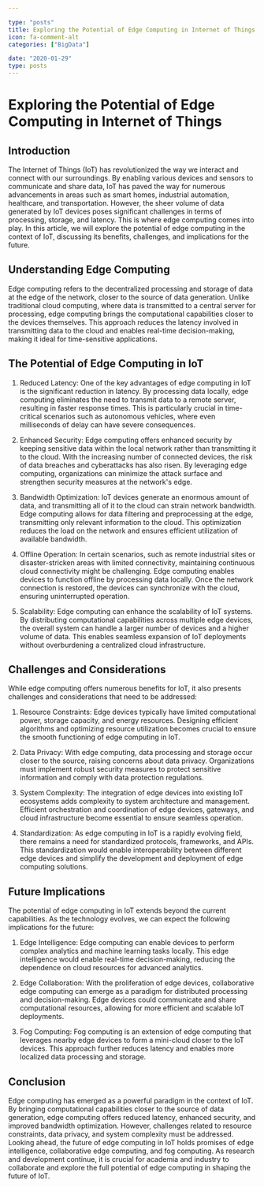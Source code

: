 ```yaml
---

type: "posts"
title: Exploring the Potential of Edge Computing in Internet of Things
icon: fa-comment-alt
categories: ["BigData"]

date: "2020-01-29"
type: posts
---
```





# Exploring the Potential of Edge Computing in Internet of Things

## Introduction

The Internet of Things (IoT) has revolutionized the way we interact and connect with our surroundings. By enabling various devices and sensors to communicate and share data, IoT has paved the way for numerous advancements in areas such as smart homes, industrial automation, healthcare, and transportation. However, the sheer volume of data generated by IoT devices poses significant challenges in terms of processing, storage, and latency. This is where edge computing comes into play. In this article, we will explore the potential of edge computing in the context of IoT, discussing its benefits, challenges, and implications for the future.

## Understanding Edge Computing

Edge computing refers to the decentralized processing and storage of data at the edge of the network, closer to the source of data generation. Unlike traditional cloud computing, where data is transmitted to a central server for processing, edge computing brings the computational capabilities closer to the devices themselves. This approach reduces the latency involved in transmitting data to the cloud and enables real-time decision-making, making it ideal for time-sensitive applications.

## The Potential of Edge Computing in IoT

1. Reduced Latency: One of the key advantages of edge computing in IoT is the significant reduction in latency. By processing data locally, edge computing eliminates the need to transmit data to a remote server, resulting in faster response times. This is particularly crucial in time-critical scenarios such as autonomous vehicles, where even milliseconds of delay can have severe consequences.

2. Enhanced Security: Edge computing offers enhanced security by keeping sensitive data within the local network rather than transmitting it to the cloud. With the increasing number of connected devices, the risk of data breaches and cyberattacks has also risen. By leveraging edge computing, organizations can minimize the attack surface and strengthen security measures at the network's edge.

3. Bandwidth Optimization: IoT devices generate an enormous amount of data, and transmitting all of it to the cloud can strain network bandwidth. Edge computing allows for data filtering and preprocessing at the edge, transmitting only relevant information to the cloud. This optimization reduces the load on the network and ensures efficient utilization of available bandwidth.

4. Offline Operation: In certain scenarios, such as remote industrial sites or disaster-stricken areas with limited connectivity, maintaining continuous cloud connectivity might be challenging. Edge computing enables devices to function offline by processing data locally. Once the network connection is restored, the devices can synchronize with the cloud, ensuring uninterrupted operation.

5. Scalability: Edge computing can enhance the scalability of IoT systems. By distributing computational capabilities across multiple edge devices, the overall system can handle a larger number of devices and a higher volume of data. This enables seamless expansion of IoT deployments without overburdening a centralized cloud infrastructure.

## Challenges and Considerations

While edge computing offers numerous benefits for IoT, it also presents challenges and considerations that need to be addressed:

1. Resource Constraints: Edge devices typically have limited computational power, storage capacity, and energy resources. Designing efficient algorithms and optimizing resource utilization becomes crucial to ensure the smooth functioning of edge computing in IoT.

2. Data Privacy: With edge computing, data processing and storage occur closer to the source, raising concerns about data privacy. Organizations must implement robust security measures to protect sensitive information and comply with data protection regulations.

3. System Complexity: The integration of edge devices into existing IoT ecosystems adds complexity to system architecture and management. Efficient orchestration and coordination of edge devices, gateways, and cloud infrastructure become essential to ensure seamless operation.

4. Standardization: As edge computing in IoT is a rapidly evolving field, there remains a need for standardized protocols, frameworks, and APIs. This standardization would enable interoperability between different edge devices and simplify the development and deployment of edge computing solutions.

## Future Implications

The potential of edge computing in IoT extends beyond the current capabilities. As the technology evolves, we can expect the following implications for the future:

1. Edge Intelligence: Edge computing can enable devices to perform complex analytics and machine learning tasks locally. This edge intelligence would enable real-time decision-making, reducing the dependence on cloud resources for advanced analytics.

2. Edge Collaboration: With the proliferation of edge devices, collaborative edge computing can emerge as a paradigm for distributed processing and decision-making. Edge devices could communicate and share computational resources, allowing for more efficient and scalable IoT deployments.

3. Fog Computing: Fog computing is an extension of edge computing that leverages nearby edge devices to form a mini-cloud closer to the IoT devices. This approach further reduces latency and enables more localized data processing and storage.

## Conclusion

Edge computing has emerged as a powerful paradigm in the context of IoT. By bringing computational capabilities closer to the source of data generation, edge computing offers reduced latency, enhanced security, and improved bandwidth optimization. However, challenges related to resource constraints, data privacy, and system complexity must be addressed. Looking ahead, the future of edge computing in IoT holds promises of edge intelligence, collaborative edge computing, and fog computing. As research and development continue, it is crucial for academia and industry to collaborate and explore the full potential of edge computing in shaping the future of IoT.